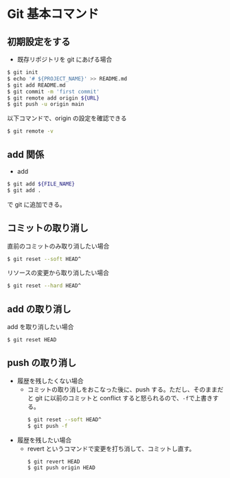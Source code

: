 # Git 基本コマンド

## 初期設定をする

- 既存リポジトリを git にあげる場合

```sh
$ git init
$ echo '# ${PROJECT_NAME}' >> README.md
$ git add README.md
$ git commit -m 'first commit'
$ git remote add origin ${URL}
$ git push -u origin main
```

以下コマンドで、origin の設定を確認できる

```sh
$ git remote -v
```

## add 関係

- add

```sh
$ git add ${FILE_NAME}
$ git add .
```

で git に追加できる。

## コミットの取り消し

直前のコミットのみ取り消したい場合

```sh
$ git reset --soft HEAD^
```

リソースの変更から取り消したい場合

```sh
$ git reset --hard HEAD^
```

## add の取り消し

add を取り消したい場合

```sh
$ git reset HEAD
```

## push の取り消し

- 履歴を残したくない場合
  - コミットの取り消しをおこなった後に、push する。ただし、そのままだと git に以前のコミットと conflict すると怒られるので、`-f`で上書きする。
    ```sh
    $ git reset --soft HEAD^
    $ git push -f
    ```
- 履歴を残したい場合
  - revert というコマンドで変更を打ち消して、コミットし直す。
    ```sh
    $ git revert HEAD
    $ git push origin HEAD
    ```
